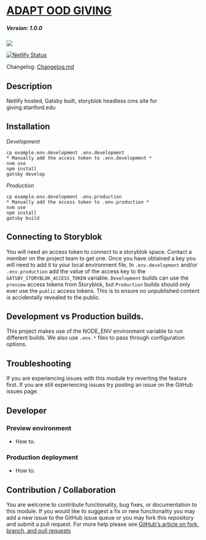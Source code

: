 # [ADAPT OOD GIVING](https://github.com/SU-SWS/ood_giving_site)
##### Version: 1.0.0

<a href="https://codeclimate.com/repos/5f6cf2ceafd47c7359000865/maintainability"><img src="https://api.codeclimate.com/v1/badges/681fbc135f73271ae120/maintainability" /></a>

[![Netlify Status](https://api.netlify.com/api/v1/badges/b539dff9-d21b-4a2e-8edc-b9cb898c26b2/deploy-status)](https://app.netlify.com/sites/adapt-giving/deploys)

Changelog: [Changelog.md](CHANGELOG.md)

Description
---

Netlify hosted, Gatsby built, storyblok headless cms site for giving.stanford.edu


Installation
---

*Development*
```
cp example.env.development .env.development
* Manually add the access token to .env.development *
nvm use
npm install
gatsby develop
```

*Production*
```
cp example.env.development .env.production
* Manually add the access token to .env.production *
nvm use
npm install
gatsby build
```

Connecting to Storyblok
---

You will need an access token to connect to a storyblok space. Contact a member on the project team to get one. Once you have obtained a key you will need to add it to your local environment file. In `.env.development` and/or `.env.production` add the value of the access key to the `GATSBY_STORYBLOK_ACCESS_TOKEN` variable. `Development` builds can use the `preview` access tokens from Storyblok, but `Production` builds should only ever use the `public` access tokens. This is to ensure no unpublished content is accidentally revealed to the public.

Development vs Production builds.
---

This project makes use of the NODE_ENV environment variable to run different builds. We also use `.env.*` files to pass through configuration options.

Troubleshooting
---

If you are experiencing issues with this module try reverting the feature first. If you are still experiencing issues try posting an issue on the GitHub issues page.

Developer
---

### Preview environment
- How to.

### Production deployment
- How to.

Contribution / Collaboration
---

You are welcome to contribute functionality, bug fixes, or documentation to this module. If you would like to suggest a fix or new functionality you may add a new issue to the GitHub issue queue or you may fork this repository and submit a pull request. For more help please see [GitHub's article on fork, branch, and pull requests](https://help.github.com/articles/using-pull-requests)
